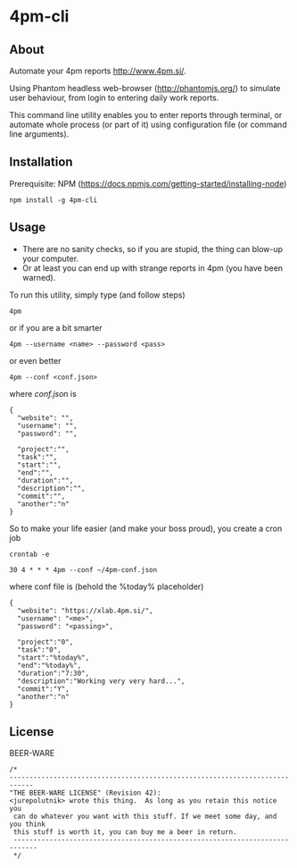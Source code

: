 4pm-cli
======================================================================

About
---------------------------
Automate your 4pm reports http://www.4pm.si/. 

Using Phantom headless web-browser (http://phantomjs.org/) to simulate user behaviour, from login to entering daily work reports.

This command line utility enables you to enter reports through terminal, or automate whole
process (or part of it) using configuration file (or command line arguments).


Installation
---------------------------
Prerequisite: NPM (https://docs.npmjs.com/getting-started/installing-node)

```
npm install -g 4pm-cli
```

Usage
---------------------------
* There are no sanity checks, so if you are stupid, the thing can blow-up your computer. 
* Or at least you can end up with strange reports in 4pm (you have been warned).

To run this utility, simply type (and follow steps)

```
4pm
```

or if you are a bit smarter

```
4pm --username <name> --password <pass>
```

or even better

```
4pm --conf <conf.json>
```

where *conf.json* is

```
{
  "website": "",
  "username": "",
  "password": "",

  "project":"",
  "task":"",
  "start":"",
  "end":"",
  "duration":"",
  "description":"",
  "commit":"",
  "another":"n"
}

```

So to make your life easier (and make your boss proud), you create a cron job

```
crontab -e

30 4 * * * 4pm --conf ~/4pm-conf.json

```

where conf file is  (behold the %today% placeholder)

```
{
  "website": "https://xlab.4pm.si/",
  "username": "<me>",
  "password": "<passing>",

  "project":"0",
  "task":"0",
  "start":"%today%",
  "end":"%today%",
  "duration":"7:30",
  "description":"Working very very hard...",
  "commit":"Y",
  "another":"n"
}

```

License
----------------------------------------------
BEER-WARE

```
/*
----------------------------------------------------------------------------
"THE BEER-WARE LICENSE" (Revision 42):
<jurepolutnik> wrote this thing.  As long as you retain this notice you
 can do whatever you want with this stuff. If we meet some day, and you think
 this stuff is worth it, you can buy me a beer in return.   
 ----------------------------------------------------------------------------
 */
 ```
